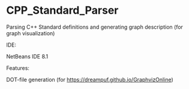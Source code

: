# CPP_Standard_Parser
Parsing C++ Standard definitions and generating graph description (for graph visualization)

IDE:

NetBeans IDE 8.1

Features:

DOT-file generation (for https://dreampuf.github.io/GraphvizOnline)

